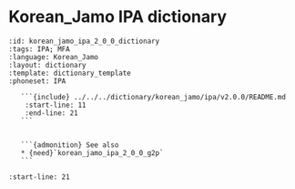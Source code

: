 
# Korean_Jamo IPA dictionary

``````{dictionary} Korean_Jamo IPA dictionary
:id: korean_jamo_ipa_2_0_0_dictionary
:tags: IPA; MFA
:language: Korean_Jamo
:layout: dictionary
:template: dictionary_template
:phoneset: IPA

   ```{include} ../../../dictionary/korean_jamo/ipa/v2.0.0/README.md
    :start-line: 11
    :end-line: 21
   ```


   ```{admonition} See also
   * {need}`korean_jamo_ipa_2_0_0_g2p`
   ```

``````

```{include} ../../../dictionary/korean_jamo/ipa/v2.0.0/README.md
:start-line: 21
```
